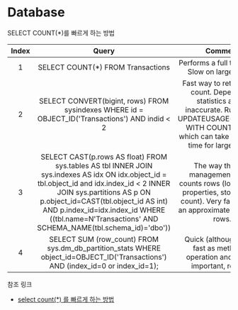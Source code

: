# Database

SELECT COUNT(*)를 빠르게 하는 방법

|<center>Index</center>|<center>Query</center>|<center>Comment</center>|
|:--------------------:|:--------------------:|:----------------------:|
|1|SELECT COUNT(*) FROM Transactions|Performs a full table scan. Slow on large tables.|
|2|SELECT CONVERT(bigint, rows) FROM sysindexes WHERE id = OBJECT_ID('Transactions') AND indid < 2|Fast way to retrieve row count. Depends on statistics and is inaccurate. Run DBCC UPDATEUSAGE(Database) WITH COUNT_ROWS, which can take significant time for large tables.|
|3|SELECT CAST(p.rows AS float) FROM sys.tables AS tbl INNER JOIN sys.indexes AS idx ON idx.object_id = tbl.object_id and idx.index_id < 2 INNER JOIN sys.partitions AS p ON p.object_id=CAST(tbl.object_id AS int) AND p.index_id=idx.index_id WHERE ((tbl.name=N'Transactions' AND SCHEMA_NAME(tbl.schema_id)='dbo'))|The way the SQL management studio counts rows (look at table properties, storage, row count). Very fast, but still an approximate number of rows.|
|4|SELECT SUM (row_count) FROM sys.dm_db_partition_stats WHERE object_id=OBJECT_ID('Transactions') AND (index_id=0 or index_id=1);|Quick (although not as fast as method 2) operation and equally important, reliable.|

참조 링크
- [select count(*) 를 빠르게 하는 방법](https://paulus78.tistory.com/entry/select-count-를-빠르게-하는-방법)
